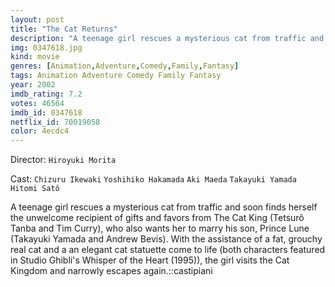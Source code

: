 ```yaml
---
layout: post
title: "The Cat Returns"
description: "A teenage girl rescues a mysterious cat from traffic and soon finds herself the unwelcome recipient of gifts and favors from The Cat King (Tetsurô Tanba and Tim Curry), who also wants her to marry his son, Prince Lune (Takayuki Yamada and Andrew Bevis). With the assistance of a fat, grouchy real cat and a an elegant cat statuette come to life (both characters featured in Studio Ghibli's Whisper of the Heart (1995)), the girl visits the Cat Kingdom and narrowly escapes again..."
img: 0347618.jpg
kind: movie
genres: [Animation,Adventure,Comedy,Family,Fantasy]
tags: Animation Adventure Comedy Family Fantasy 
year: 2002
imdb_rating: 7.2
votes: 46564
imdb_id: 0347618
netflix_id: 70019058
color: 4ecdc4
---
```

Director: `Hiroyuki Morita`  

Cast: `Chizuru Ikewaki` `Yoshihiko Hakamada` `Aki Maeda` `Takayuki Yamada` `Hitomi Satô` 

A teenage girl rescues a mysterious cat from traffic and soon finds herself the unwelcome recipient of gifts and favors from The Cat King (Tetsurô Tanba and Tim Curry), who also wants her to marry his son, Prince Lune (Takayuki Yamada and Andrew Bevis). With the assistance of a fat, grouchy real cat and a an elegant cat statuette come to life (both characters featured in Studio Ghibli's Whisper of the Heart (1995)), the girl visits the Cat Kingdom and narrowly escapes again.::castipiani